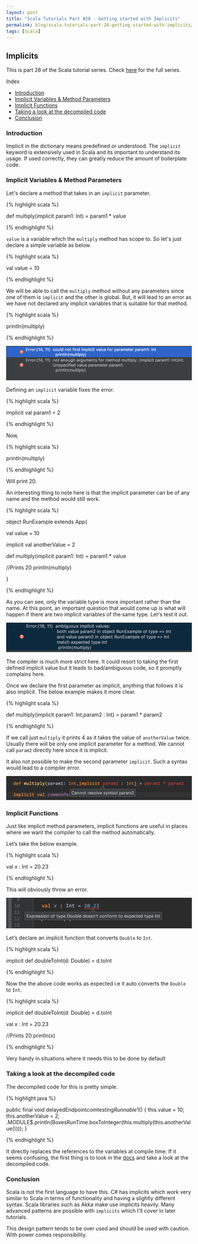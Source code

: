 ```yaml
---
layout: post
title: "Scala Tutorials Part #28 - Getting started with Implicits"
permalink: blog/scala-tutorials-part-28-getting-started-with-implicits/
tags: [Scala]
---
```


Implicits
---------

This is part 28 of the Scala tutorial series. Check [here](/blog/scala-articles-index/) for the full series.

<i class="fa fa-list-ul space-right"></i> Index

- [Introduction](#Intro)
- [Implicit Variables & Method Parameters](#ImplicitParams)
- [Implicit Functions](#ImplicitFunctions)
- [Taking a look at the decompiled code](#Decompiled)
- [Conclusion](#Conclusion)

<h3><b><a name = "Intro" class="inter-header">Introduction</a></b></h3>

Implicit in the dictionary means predefined or understood. The `implicit` keyword is extensively used in Scala and its important to understand its usage. If used correctly, they can greatly reduce the amount of boilerplate code.

<h3><b><a name = "ImplicitParams" class="inter-header">Implicit Variables & Method Parameters</a></b></h3>

Let's declare a method that takes in an `implicit` parameter.

{% highlight scala %}

def multiply(implicit param1: Int) = param1 * value

{% endhighlight %}

`value` is a variable which the `multiply` method has scope to. So let's just declare a simple variable as below.

{% highlight scala %}

val value = 10

{% endhighlight %}

We will be able to call the `multiply` method without any parameters since one of them is `implicit` and the other is global. But, it will lead to an error as we have not declared any implicit variables that is suitable for that method.

{% highlight scala %}

println(multiply) 

{% endhighlight %}

![Implicit error](/images/implicit_error.png)

Defining an `implicit` variable fixes the error.

{% highlight scala %}

implicit val param1 = 2

{% endhighlight %}

Now,

{% highlight scala %}

println(multiply)

{% endhighlight %}

Will print 20.

An interesting thing to note here is that the implicit parameter can be of any name and the method would still work.

{% highlight scala %}

object RunExample extends App{

  val value = 10

  implicit val anotherValue = 2

  def multiply(implicit param1: Int) = param1 * value

  //Prints 20
  println(multiply)

}

{% endhighlight %}

As you can see, only the variable type is more important rather than the name. At this point, an important question that would come up is what will happen if there are two implicit variables of the same type. Let's test it out.

![Two implicit variables error](/images/two-implicit-error.png)

The compiler is much more strict here. It could resort to taking the first defined implicit value but it leads to bad/ambiguous code, so it promptly complains here.

Once we declare the first parameter as implicit, anything that follows it is also implicit. The below example makes it more clear.

{% highlight scala %}

def multiply(implicit param1: Int,param2 : Int) = param1 * param2

{% endhighlight %}

If we call just `multiply` it prints 4 as it takes the value of `anotherValue` twice. Usually there will be only one implicit parameter for a method. We cannot call `param2` directly here since it is implicit. 

It also not possible to make the second parameter `implicit`. Such a syntax would lead to a compiler error.

![Implicit second param error](/images/implicit-second-param-error.png)

<h3><b><a name = "ImplicitFunctions" class="inter-header">Implicit Functions</a></b></h3>

Just like implicit method parameters, implicit functions are useful in places where we want the compiler to call the method automatically.

Let’s take the below example.

{% highlight scala %}

val x : Int = 20.23

{% endhighlight %}

This will obviously throw an error.

![Variable type error](/images/variable-type-error.png)

Let’s declare an implicit function that converts `Double` to `Int`.

{% highlight scala %}

implicit def doubleToInt(d: Double) = d.toInt

{% endhighlight %}

Now the the above code works as expected i.e it auto converts the `Double` to `Int`.

{% highlight scala %}

implicit def doubleToInt(d: Double) = d.toInt

val x : Int = 20.23

//Prints 20
println(x)

{% endhighlight %}

Very handy in situations where it needs this to be done by default

<h3><b><a name = "Decompiled" class="inter-header">Taking a look at the decompiled code</a></b></h3>

The decompiled code for this is pretty simple.

{% highlight java %}

public final void delayedEndpoint$com$testing$Runnable$1() {
        this.value = 10;
        this.anotherValue = 2;
        .MODULE$.println(BoxesRunTime.boxToInteger(this.multiply(this.anotherValue())));
    }

{% endhighlight %}

It directly replaces the references to the variables at compile time. If it seems confusing, the first thing is to look in the [docs](https://docs.scala-lang.org/tour/implicit-parameters.html) and take a look at the decompiled code.

<h3><b><a name = "Conclusion" class="inter-header">Conclusion</a></b></h3>

Scala is not the first language to have this. C# has implicits which work very similar to Scala in terms of functionality and having a slightly different syntax. Scala libraries such as Akka make use implicits heavily. Many advanced patterns are possible with `implicits` which I'll cover in later tutorials.

This design pattern tends to be over used and should be used with caution. With power comes responsibility.